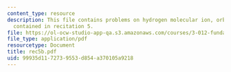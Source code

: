 ```yaml
---
content_type: resource
description: This file contains problems on hydrogen molecular ion, orbital energies
  contained in recitation 5.
file: https://ol-ocw-studio-app-qa.s3.amazonaws.com/courses/3-012-fundamentals-of-materials-science-fall-2005/99935d1172739553d854a370105a9218_rec5b.pdf
file_type: application/pdf
resourcetype: Document
title: rec5b.pdf
uid: 99935d11-7273-9553-d854-a370105a9218
---
```

